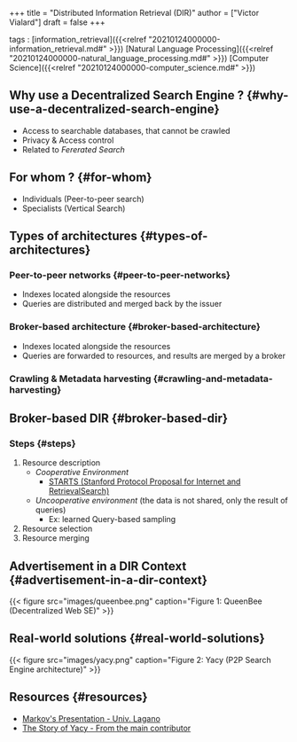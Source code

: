 +++
title = "Distributed Information Retrieval (DIR)"
author = ["Victor Vialard"]
draft = false
+++

tags
: [information\_retrieval]({{<relref "20210124000000-information_retrieval.md#" >}}) [Natural Language Processing]({{<relref "20210124000000-natural_language_processing.md#" >}}) [Computer Science]({{<relref "20210124000000-computer_science.md#" >}})


## Why use a Decentralized Search Engine ? {#why-use-a-decentralized-search-engine}

-   Access to searchable databases, that cannot be crawled
-   Privacy & Access control
-   Related to _Fererated Search_


## For whom ? {#for-whom}

-   Individuals (Peer-to-peer search)
-   Specialists (Vertical Search)


## Types of architectures {#types-of-architectures}


### Peer-to-peer networks {#peer-to-peer-networks}

-   Indexes located alongside the resources
-   Queries are distributed and merged back by the issuer


### Broker-based architecture {#broker-based-architecture}

-   Indexes located alongside the resources
-   Queries are forwarded to resources, and results are merged by a broker


### Crawling & Metadata harvesting {#crawling-and-metadata-harvesting}


## Broker-based DIR {#broker-based-dir}


### Steps {#steps}

1.  Resource description
    -   _Cooperative Environment_
        -   [STARTS (Stanford Protocol Proposal for Internet and RetrievalSearch)](http://ilpubs.stanford.edu:8090/283/)
    -   _Uncooperative environment_ (the data is not shared, only the result of queries)
        -   Ex: learned Query-based sampling
2.  Resource selection
3.  Resource merging


## Advertisement in a DIR Context {#advertisement-in-a-dir-context}

{{< figure src="images/queenbee.png" caption="Figure 1: QueenBee (Decentralized Web SE)" >}}


## Real-world solutions {#real-world-solutions}

{{< figure src="images/yacy.png" caption="Figure 2: Yacy (P2P Search Engine architecture)" >}}


## Resources {#resources}

-   [Markov's Presentation - Univ. Lagano](https://www.lektorium.tv/sites/lektorium.tv/files/additional%5Ffiles/1280814652%5F12935%5F20100528%5Fdistributedinformationretrieval%5Fcrestani%5Flecture01-02.pdf)
-   [The Story of Yacy - From the main contributor](https://searchlab.eu/t/the-story-of-yacy-grid/48)

